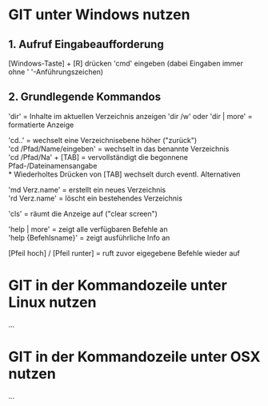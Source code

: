 ﻿# GIT unter Windows nutzen

## 1. Aufruf Eingabeaufforderung

[Windows-Taste] + [R] drücken
'cmd' eingeben (dabei Eingaben immer ohne ' '-Anführungszeichen)

## 2. Grundlegende Kommandos

'dir' = Inhalte im aktuellen Verzeichnis anzeigen
'dir /w' oder 'dir | more' = formatierte Anzeige  

'cd..' = wechselt eine Verzeichnisebene höher ("zurück")  
'cd /Pfad/Name/eingeben' = wechselt in das benannte Verzeichnis  
'cd /Pfad/Na' + [TAB] = vervollständigt die begonnene Pfad-/Dateinamensangabe  
    * Wiederholtes Drücken von [TAB] wechselt durch eventl. Alternativen

'md Verz.name' = erstellt ein neues Verzeichnis  
'rd Verz.name' = löscht ein bestehendes Verzeichnis

'cls' = räumt die Anzeige auf ("clear screen")

'help | more' = zeigt alle verfügbaren Befehle an  
'help {Befehlsname}' = zeigt ausführliche Info an

[Pfeil hoch] / [Pfeil runter] = ruft zuvor eigegebene Befehle wieder auf


# GIT in der Kommandozeile unter Linux nutzen

…

# GIT in der Kommandozeile unter OSX nutzen

…
